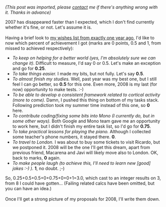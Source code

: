 *(This post was imported, please [contact](#/contact) me if there's anything wrong with it. Thanks in advance)*

2007 has disappeared faster than I expected, which I don't find currently whether it's fine, or not. Let's assume it is.<br /><br />Having a brief look to <a href="http://www.youcannoteatbits.org/Blog/Archives/2007-January.html#Monday%2c+January+01%2c+2007">my wishes list from exactly one year ago</a>, I'd like to now which percent of achievement I got (marks are 0 points, 0.5 and 1, from missed to achieved respectively):<br /><ul><li><span style="font-style: italic;">To keep on helping for a better world (yes, I'm absolutely sure we can change it).</span> Difficult to measure, I'd say 0 or 0.5. Let's make an exception and go for <span style="font-weight: bold;">0.25</span>.</li><li><span style="font-style: italic;">To take things easier.</span> I made my bits, but not fully. Let's say <span style="font-weight: bold;">0.5</span>.</li><li><span style="font-style: italic;">To almost finish my studies.</span> Well, past year was my best one, but I still feel I can go better, so <span style="font-weight: bold;">0.5</span> for this one. Even more, 2008 is my last (for now) opportunity to make tests. :-)</li><li><span style="font-style: italic;">To be able to develop a consistent framework related to cortical activity (more to come).</span> Damn, I pushed this thing on bottom of my tasks stack. Following prediction took my summer time instead of this one, so <span style="font-weight: bold;">0</span> here.</li><li><span style="font-style: italic;">To contribute coding/fixing some bits into Mono (I currently do, but in some other ways).</span> Both Google and Mono team gave me an opportunity to work here, but I didn't finish my entire task list, so I'd go for <span style="font-weight: bold;">0.75</span>.</li><li><span style="font-style: italic;">To take practical lessons for playing the piano.</span> Although I collected some teacher's phone numbers, it stayed there. <span style="font-weight: bold;">0</span>.</li><li><span style="font-style: italic;">To travel to London.</span> I was about to buy some tickets to visit Ricardo, but we postponed it. 2008 will be the one I'll get this dream, apart from previous friend, Macarena and Javi will likely move also to London. OK, back to marks, <span style="font-weight: bold;">0</span> again.</li><li><span style="font-style: italic;">To make people laugh (to achieve this, I'll need to learn new [good] jokes :-) ).</span> <span style="font-weight: bold;">1</span>, no doubt. ;-)<br /></li></ul>So, 0.25+0.5+0.5+0+0.75+0+0+1=3.0, which cast to an integer results on 3, from 8 I could have gotten... (Failing related calcs have been omitted, but you can have an idea.)<br /><br />Once I'll get a strong picture of my proposals for 2008, I'll write them down.